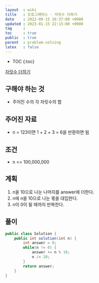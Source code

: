 ```yaml
---
layout  : wiki
title   : 프로그래머스 - 자릿수 더하기
date    : 2022-09-15 16:37:00 +0900
updated : 2023-01-15 22:15:00 +0900
tag     : 
toc     : true
public  : true
parent  : problem-solving
latex   : false
---
```


* TOC
{:toc}

[자릿수 더하기](https://school.programmers.co.kr/learn/courses/30/lessons/12931)

## 구해야 하는 것
- 주어진 수의 각 자릿수의 합

## 주어진 자료
- n = 123이면 1 + 2 + 3 = 6을 반환하면 됨

## 조건
- n <= 100,000,000

## 계획
1. n을 10으로 나눈 나머지를 answer에 더한다.
2. n에 n을 10으로 나눈 몫을 대입한다.
3. n이 0이 될 때까지 반복한다.

## 풀이
```java
public class Solution {
    public int solution(int n) {
        int answer = 0;
        while(n != 0) {
            answer += n % 10;
            n /= 10;
        }
        return answer;
    }
}
```
